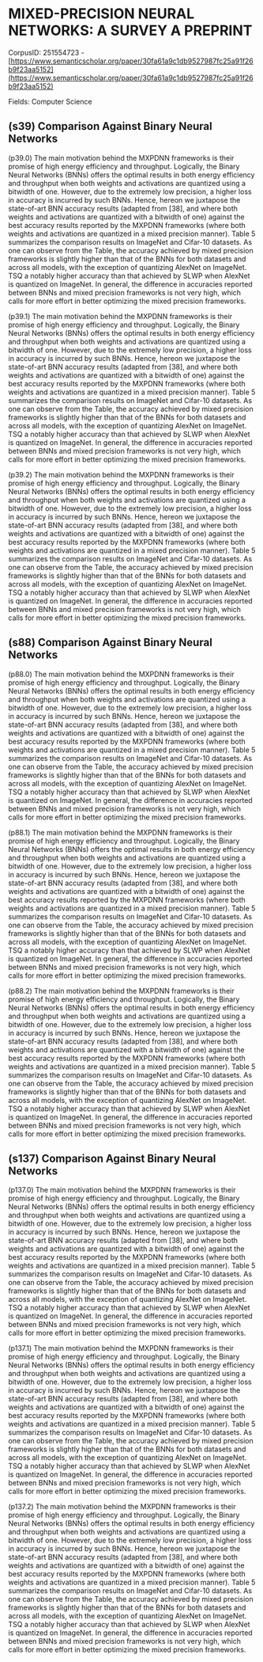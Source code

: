 # MIXED-PRECISION NEURAL NETWORKS: A SURVEY A PREPRINT

CorpusID: 251554723 - [https://www.semanticscholar.org/paper/30fa61a9c1db9527987fc25a91f26b9f23aa5152](https://www.semanticscholar.org/paper/30fa61a9c1db9527987fc25a91f26b9f23aa5152)

Fields: Computer Science

## (s39) Comparison Against Binary Neural Networks
(p39.0) The main motivation behind the MXPDNN frameworks is their promise of high energy efficiency and throughput. Logically, the Binary Neural Networks (BNNs) offers the optimal results in both energy efficiency and throughput when both weights and activations are quantized using a bitwidth of one. However, due to the extremely low precision, a higher loss in accuracy is incurred by such BNNs. Hence, hereon we juxtapose the state-of-art BNN accuracy results (adapted from [38], and where both weights and activations are quantized with a bitwidth of one) against the best accuracy results reported by the MXPDNN frameworks (where both weights and activations are quantized in a mixed precision manner). Table 5 summarizes the comparison results on ImageNet and Cifar-10 datasets. As one can observe from the Table, the accuracy achieved by mixed precision frameworks is slightly higher than that of the BNNs for both datasets and across all models, with the exception of quantizing AlexNet on ImageNet. TSQ a notably higher accuracy than that achieved by SLWP when AlexNet is quantized on ImageNet. In general, the difference in accuracies reported between BNNs and mixed precision frameworks is not very high, which calls for more effort in better optimizing the mixed precision frameworks. 

(p39.1) The main motivation behind the MXPDNN frameworks is their promise of high energy efficiency and throughput. Logically, the Binary Neural Networks (BNNs) offers the optimal results in both energy efficiency and throughput when both weights and activations are quantized using a bitwidth of one. However, due to the extremely low precision, a higher loss in accuracy is incurred by such BNNs. Hence, hereon we juxtapose the state-of-art BNN accuracy results (adapted from [38], and where both weights and activations are quantized with a bitwidth of one) against the best accuracy results reported by the MXPDNN frameworks (where both weights and activations are quantized in a mixed precision manner). Table 5 summarizes the comparison results on ImageNet and Cifar-10 datasets. As one can observe from the Table, the accuracy achieved by mixed precision frameworks is slightly higher than that of the BNNs for both datasets and across all models, with the exception of quantizing AlexNet on ImageNet. TSQ a notably higher accuracy than that achieved by SLWP when AlexNet is quantized on ImageNet. In general, the difference in accuracies reported between BNNs and mixed precision frameworks is not very high, which calls for more effort in better optimizing the mixed precision frameworks. 

(p39.2) The main motivation behind the MXPDNN frameworks is their promise of high energy efficiency and throughput. Logically, the Binary Neural Networks (BNNs) offers the optimal results in both energy efficiency and throughput when both weights and activations are quantized using a bitwidth of one. However, due to the extremely low precision, a higher loss in accuracy is incurred by such BNNs. Hence, hereon we juxtapose the state-of-art BNN accuracy results (adapted from [38], and where both weights and activations are quantized with a bitwidth of one) against the best accuracy results reported by the MXPDNN frameworks (where both weights and activations are quantized in a mixed precision manner). Table 5 summarizes the comparison results on ImageNet and Cifar-10 datasets. As one can observe from the Table, the accuracy achieved by mixed precision frameworks is slightly higher than that of the BNNs for both datasets and across all models, with the exception of quantizing AlexNet on ImageNet. TSQ a notably higher accuracy than that achieved by SLWP when AlexNet is quantized on ImageNet. In general, the difference in accuracies reported between BNNs and mixed precision frameworks is not very high, which calls for more effort in better optimizing the mixed precision frameworks. 
## (s88) Comparison Against Binary Neural Networks
(p88.0) The main motivation behind the MXPDNN frameworks is their promise of high energy efficiency and throughput. Logically, the Binary Neural Networks (BNNs) offers the optimal results in both energy efficiency and throughput when both weights and activations are quantized using a bitwidth of one. However, due to the extremely low precision, a higher loss in accuracy is incurred by such BNNs. Hence, hereon we juxtapose the state-of-art BNN accuracy results (adapted from [38], and where both weights and activations are quantized with a bitwidth of one) against the best accuracy results reported by the MXPDNN frameworks (where both weights and activations are quantized in a mixed precision manner). Table 5 summarizes the comparison results on ImageNet and Cifar-10 datasets. As one can observe from the Table, the accuracy achieved by mixed precision frameworks is slightly higher than that of the BNNs for both datasets and across all models, with the exception of quantizing AlexNet on ImageNet. TSQ a notably higher accuracy than that achieved by SLWP when AlexNet is quantized on ImageNet. In general, the difference in accuracies reported between BNNs and mixed precision frameworks is not very high, which calls for more effort in better optimizing the mixed precision frameworks. 

(p88.1) The main motivation behind the MXPDNN frameworks is their promise of high energy efficiency and throughput. Logically, the Binary Neural Networks (BNNs) offers the optimal results in both energy efficiency and throughput when both weights and activations are quantized using a bitwidth of one. However, due to the extremely low precision, a higher loss in accuracy is incurred by such BNNs. Hence, hereon we juxtapose the state-of-art BNN accuracy results (adapted from [38], and where both weights and activations are quantized with a bitwidth of one) against the best accuracy results reported by the MXPDNN frameworks (where both weights and activations are quantized in a mixed precision manner). Table 5 summarizes the comparison results on ImageNet and Cifar-10 datasets. As one can observe from the Table, the accuracy achieved by mixed precision frameworks is slightly higher than that of the BNNs for both datasets and across all models, with the exception of quantizing AlexNet on ImageNet. TSQ a notably higher accuracy than that achieved by SLWP when AlexNet is quantized on ImageNet. In general, the difference in accuracies reported between BNNs and mixed precision frameworks is not very high, which calls for more effort in better optimizing the mixed precision frameworks. 

(p88.2) The main motivation behind the MXPDNN frameworks is their promise of high energy efficiency and throughput. Logically, the Binary Neural Networks (BNNs) offers the optimal results in both energy efficiency and throughput when both weights and activations are quantized using a bitwidth of one. However, due to the extremely low precision, a higher loss in accuracy is incurred by such BNNs. Hence, hereon we juxtapose the state-of-art BNN accuracy results (adapted from [38], and where both weights and activations are quantized with a bitwidth of one) against the best accuracy results reported by the MXPDNN frameworks (where both weights and activations are quantized in a mixed precision manner). Table 5 summarizes the comparison results on ImageNet and Cifar-10 datasets. As one can observe from the Table, the accuracy achieved by mixed precision frameworks is slightly higher than that of the BNNs for both datasets and across all models, with the exception of quantizing AlexNet on ImageNet. TSQ a notably higher accuracy than that achieved by SLWP when AlexNet is quantized on ImageNet. In general, the difference in accuracies reported between BNNs and mixed precision frameworks is not very high, which calls for more effort in better optimizing the mixed precision frameworks. 
## (s137) Comparison Against Binary Neural Networks
(p137.0) The main motivation behind the MXPDNN frameworks is their promise of high energy efficiency and throughput. Logically, the Binary Neural Networks (BNNs) offers the optimal results in both energy efficiency and throughput when both weights and activations are quantized using a bitwidth of one. However, due to the extremely low precision, a higher loss in accuracy is incurred by such BNNs. Hence, hereon we juxtapose the state-of-art BNN accuracy results (adapted from [38], and where both weights and activations are quantized with a bitwidth of one) against the best accuracy results reported by the MXPDNN frameworks (where both weights and activations are quantized in a mixed precision manner). Table 5 summarizes the comparison results on ImageNet and Cifar-10 datasets. As one can observe from the Table, the accuracy achieved by mixed precision frameworks is slightly higher than that of the BNNs for both datasets and across all models, with the exception of quantizing AlexNet on ImageNet. TSQ a notably higher accuracy than that achieved by SLWP when AlexNet is quantized on ImageNet. In general, the difference in accuracies reported between BNNs and mixed precision frameworks is not very high, which calls for more effort in better optimizing the mixed precision frameworks. 

(p137.1) The main motivation behind the MXPDNN frameworks is their promise of high energy efficiency and throughput. Logically, the Binary Neural Networks (BNNs) offers the optimal results in both energy efficiency and throughput when both weights and activations are quantized using a bitwidth of one. However, due to the extremely low precision, a higher loss in accuracy is incurred by such BNNs. Hence, hereon we juxtapose the state-of-art BNN accuracy results (adapted from [38], and where both weights and activations are quantized with a bitwidth of one) against the best accuracy results reported by the MXPDNN frameworks (where both weights and activations are quantized in a mixed precision manner). Table 5 summarizes the comparison results on ImageNet and Cifar-10 datasets. As one can observe from the Table, the accuracy achieved by mixed precision frameworks is slightly higher than that of the BNNs for both datasets and across all models, with the exception of quantizing AlexNet on ImageNet. TSQ a notably higher accuracy than that achieved by SLWP when AlexNet is quantized on ImageNet. In general, the difference in accuracies reported between BNNs and mixed precision frameworks is not very high, which calls for more effort in better optimizing the mixed precision frameworks. 

(p137.2) The main motivation behind the MXPDNN frameworks is their promise of high energy efficiency and throughput. Logically, the Binary Neural Networks (BNNs) offers the optimal results in both energy efficiency and throughput when both weights and activations are quantized using a bitwidth of one. However, due to the extremely low precision, a higher loss in accuracy is incurred by such BNNs. Hence, hereon we juxtapose the state-of-art BNN accuracy results (adapted from [38], and where both weights and activations are quantized with a bitwidth of one) against the best accuracy results reported by the MXPDNN frameworks (where both weights and activations are quantized in a mixed precision manner). Table 5 summarizes the comparison results on ImageNet and Cifar-10 datasets. As one can observe from the Table, the accuracy achieved by mixed precision frameworks is slightly higher than that of the BNNs for both datasets and across all models, with the exception of quantizing AlexNet on ImageNet. TSQ a notably higher accuracy than that achieved by SLWP when AlexNet is quantized on ImageNet. In general, the difference in accuracies reported between BNNs and mixed precision frameworks is not very high, which calls for more effort in better optimizing the mixed precision frameworks. 
